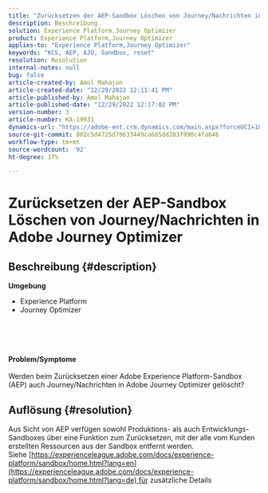 ```yaml
---
title: "Zurücksetzen der AEP-Sandbox Löschen von Journey/Nachrichten in Adobe Journey Optimizer"
description: Beschreibung
solution: Experience Platform,Journey Optimizer
product: Experience Platform,Journey Optimizer
applies-to: "Experience Platform,Journey Optimizer"
keywords: "KCS, AEP, AJO, Sandbox, reset"
resolution: Resolution
internal-notes: null
bug: false
article-created-by: Amol Mahajan
article-created-date: "12/29/2022 12:11:41 PM"
article-published-by: Amol Mahajan
article-published-date: "12/29/2022 12:17:02 PM"
version-number: 3
article-number: KA-19931
dynamics-url: "https://adobe-ent.crm.dynamics.com/main.aspx?forceUCI=1&pagetype=entityrecord&etn=knowledgearticle&id=eaa69cf2-7187-ed11-81ac-6045bd006704"
source-git-commit: 802c5d4725d79633449ca685dd283f990c4fa646
workflow-type: tm+mt
source-wordcount: '92'
ht-degree: 17%

---
```


# Zurücksetzen der AEP-Sandbox Löschen von Journey/Nachrichten in Adobe Journey Optimizer

## Beschreibung {#description}

<b>Umgebung</b>
- Experience Platform
- Journey Optimizer

<br><br> <br><br><b>Problem/Symptome</b><br><br>Werden beim Zurücksetzen einer Adobe Experience Platform-Sandbox (AEP) auch Journey/Nachrichten in Adobe Journey Optimizer gelöscht?<br>

## Auflösung {#resolution}

Aus Sicht von AEP verfügen sowohl Produktions- als auch Entwicklungs-Sandboxes über eine Funktion zum Zurücksetzen, mit der alle vom Kunden erstellten Ressourcen aus der Sandbox entfernt werden.<br>
Siehe [https://experienceleague.adobe.com/docs/experience-platform/sandbox/home.html?lang=en](https://experienceleague.adobe.com/docs/experience-platform/sandbox/home.html?lang=de) für zusätzliche Details
